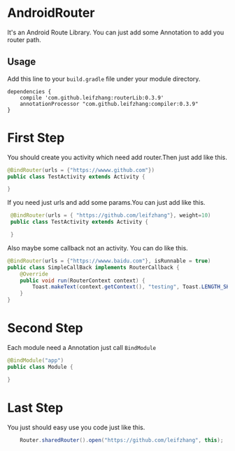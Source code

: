 # AndroidRouter
It's an Android Route Library. You can just add some Annotation to add you router path.
## Usage
Add this line to your `build.gradle` file under your module directory.

```
dependencies {
    compile 'com.github.leifzhang:routerLib:0.3.9'
    annotationProcessor "com.github.leifzhang:compiler:0.3.9"
}
```
# First Step
You should create you activity which need add router.Then just add like this.
```java 
@BindRouter(urls = {"https://wwww.github.com"})
public class TestActivity extends Activity {

}
```
If you need just urls and add some params.You can  just  add like this.
```java
 @BindRouter(urls = { "https://github.com/leifzhang"}, weight=10)
 public class TestActivity extends Activity {

 }
```
Also maybe some callback not an activity. You can do like this.
```java
@BindRouter(urls = {"https://wwww.baidu.com"}, isRunnable = true)
public class SimpleCallBack implements RouterCallback {
    @Override
    public void run(RouterContext context) {
        Toast.makeText(context.getContext(), "testing", Toast.LENGTH_SHORT).show();
    }
}
```
# Second Step
Each module need a Annotation just call `BindModule`
```java
@BindModule("app")
public class Module {

}
```

# Last Step
You just should easy use you code just like this.
```java
    Router.sharedRouter().open("https://github.com/leifzhang", this);
```

